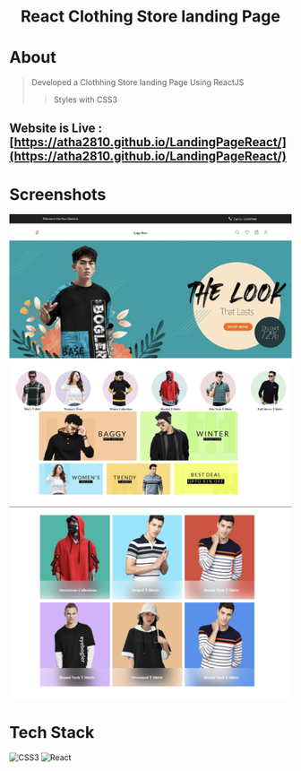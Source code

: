 <div align="center"><h1> React Clothing Store landing Page </h1> </div>

# About
> Developed a Clothhing Store landing Page Using ReactJS<br>
> > Styles with CSS3

## Website is Live : [https://atha2810.github.io/LandingPageReact/](https://atha2810.github.io/LandingPageReact/)

# Screenshots
![screenshot](Homepage.png)
![screenshot](categories.png)
![screenshot](Products.png)

# Tech Stack
![CSS3](https://img.shields.io/badge/css3-%231572B6.svg?logo=css3&logoColor=white&style=for-the-badge)
![React](https://img.shields.io/badge/react-%2320232a.svg?logo=react&logoColor=%2361DAFB&style=for-the-badge)
